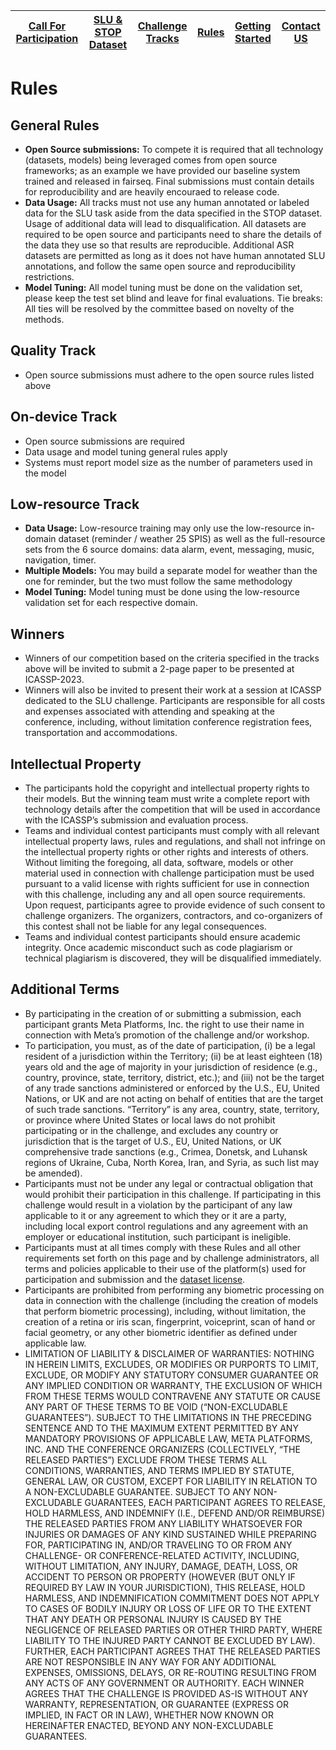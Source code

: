 | [Call For Participation](call_for_participation.md) | [SLU & STOP Dataset](semantic_parsing.md) | [Challenge Tracks](challenge_tracks.md) | [Rules](rules.md) | [Getting Started](getting_started.md) | [Contact US](contact_us.md)|
|------------------------|--------------------|------------------|-------|-----------------|------------|

# Rules

## General Rules
* **Open Source submissions:** To compete it is required that all technology (datasets, models) being leveraged comes from open source frameworks; as an example we have provided our baseline system trained and released in fairseq. Final submissions must contain details for reproducibility and are heavily encouraed to release code.
* **Data Usage:** All tracks must not use any human annotated or labeled data for the SLU task aside from the data specified in the STOP dataset. Usage of additional data will lead to disqualification. All datasets are required to be open source and participants need to share the details of the data they use so that results are reproducible. Additional ASR datasets are permitted as long as it does not have human annotated SLU annotations, and follow the same open source and reproducibility restrictions.
* **Model Tuning:** All model tuning must be done on the validation set, please keep the test set blind and leave for final evaluations.
Tie breaks: All ties will be resolved by the committee based on novelty of the methods.

## Quality Track
* Open source submissions must adhere to the open source rules listed above

## On-device Track
* Open source submissions are required
* Data usage and model tuning general rules apply
* Systems must report model size as the number of parameters used in the model 

## Low-resource Track
* **Data Usage:** Low-resource training may only use the low-resource in-domain dataset (reminder / weather 25 SPIS) as well as the full-resource sets from the 6  source domains: data alarm, event, messaging, music, navigation, timer.  
* **Multiple Models:** You may build a separate model for weather than the one for reminder, but the two must follow the same methodology
* **Model Tuning:** Model tuning must be done using the low-resource validation set for each respective domain.

## Winners
* Winners of our competition based on the criteria specified in the tracks above will be invited to submit a 2-page paper to be presented at ICASSP-2023. 
* Winners will also be invited to present their work at a session at ICASSP dedicated to the SLU challenge. Participants are responsible for all costs and expenses associated with attending and speaking at the conference, including, without limitation conference registration fees, transportation and accommodations.

## Intellectual Property
* The participants hold the copyright and intellectual property rights to their models. But the winning team must write a complete report with technology details after the competition that will be used in accordance with the ICASSP’s submission and evaluation process.
* Teams and individual contest participants must comply with all relevant intellectual property laws, rules and regulations, and shall not infringe on the intellectual property rights or other rights and interests of others. Without limiting the foregoing, all data, software, models or other material used in connection with challenge participation must be used pursuant to a valid license with rights sufficient for use in connection with this challenge, including any and all open source requirements. Upon request, participants agree to provide evidence of such consent to challenge organizers. The organizers, contractors, and co-organizers of this contest shall not be liable for any legal consequences.
* Teams and individual contest participants should ensure academic integrity. Once academic misconduct such as code plagiarism or technical plagiarism is discovered, they will be disqualified immediately.

## Additional Terms
* By participating in the creation of or submitting a submission, each participant grants Meta Platforms, Inc. the right to use their name in connection with Meta’s promotion of the challenge and/or workshop.
* To participation, you must, as of the date of participation, (i) be a legal resident of a jurisdiction within the Territory; (ii) be at least eighteen (18) years old and the age of majority in your jurisdiction of residence (e.g., country, province, state, territory, district, etc.); and (iii) not be the target of any trade sanctions administered or enforced by the U.S., EU, United Nations, or UK and are not acting on behalf of entities that are the target of such trade sanctions. “Territory” is any area, country, state, territory, or province where United States or local laws do not prohibit participating or in the challenge, and excludes any country or jurisdiction that is the target of U.S., EU, United Nations, or UK comprehensive trade sanctions (e.g., Crimea, Donetsk, and Luhansk regions of Ukraine, Cuba, North Korea, Iran, and Syria, as such list may be amended). 
* Participants must not be under any legal or contractual obligation that would prohibit their participation in this challenge. If participating in this challenge would result in a violation by the participant of any law applicable to it or any agreement to which they or it are a party, including local export control regulations and any agreement with an employer or educational institution, such participant is ineligible.
* Participants must at all times comply with these Rules and all other requirements set forth on this page and by challenge administrators, all terms and policies applicable to their use of the platform(s) used for participation and submission and the [dataset license](https://dl.fbaipublicfiles.com/stop/LICENSE.txt). 
* Participants are prohibited from performing any biometric processing on data in connection with the challenge (including the creation of models that perform biometric processing), including, without limitation, the creation of a retina or iris scan, fingerprint, voiceprint, scan of hand or facial geometry, or any other biometric identifier as defined under applicable law.
* LIMITATION OF LIABILITY & DISCLAIMER OF WARRANTIES: NOTHING IN HEREIN LIMITS, EXCLUDES, OR MODIFIES OR PURPORTS TO LIMIT, EXCLUDE, OR MODIFY ANY STATUTORY CONSUMER GUARANTEE OR ANY IMPLIED CONDITION OR WARRANTY, THE EXCLUSION OF WHICH FROM THESE TERMS WOULD CONTRAVENE ANY STATUTE OR CAUSE ANY PART OF THESE TERMS TO BE VOID (“NON-EXCLUDABLE GUARANTEES”). SUBJECT TO THE LIMITATIONS IN THE PRECEDING SENTENCE AND TO THE MAXIMUM EXTENT PERMITTED BY ANY MANDATORY PROVISIONS OF APPLICABLE LAW, META PLATFORMS, INC. AND THE CONFERENCE ORGANIZERS (COLLECTIVELY, “THE RELEASED PARTIES”) EXCLUDE FROM THESE TERMS ALL CONDITIONS, WARRANTIES, AND TERMS IMPLIED BY STATUTE, GENERAL LAW, OR CUSTOM, EXCEPT FOR LIABILITY IN RELATION TO A NON-EXCLUDABLE GUARANTEE. SUBJECT TO ANY NON-EXCLUDABLE GUARANTEES, EACH PARTICIPANT AGREES TO RELEASE, HOLD HARMLESS, AND INDEMNIFY (I.E., DEFEND AND/OR REIMBURSE) THE RELEASED PARTIES FROM ANY LIABILITY WHATSOEVER FOR INJURIES OR DAMAGES OF ANY KIND SUSTAINED WHILE PREPARING FOR, PARTICIPATING IN, AND/OR TRAVELING TO OR FROM ANY CHALLENGE- OR CONFERENCE-RELATED ACTIVITY, INCLUDING, WITHOUT LIMITATION, ANY INJURY, DAMAGE, DEATH, LOSS, OR ACCIDENT TO PERSON OR PROPERTY (HOWEVER (BUT ONLY IF REQUIRED BY LAW IN YOUR JURISDICTION), THIS RELEASE, HOLD HARMLESS, AND INDEMNIFICATION COMMITMENT DOES NOT APPLY TO CASES OF BODILY INJURY OR LOSS OF LIFE OR TO THE EXTENT THAT ANY DEATH OR PERSONAL INJURY IS CAUSED BY THE NEGLIGENCE OF RELEASED PARTIES OR OTHER THIRD PARTY, WHERE LIABILITY TO THE INJURED PARTY CANNOT BE EXCLUDED BY LAW). FURTHER, EACH PARTICIPANT AGREES THAT THE RELEASED PARTIES ARE NOT RESPONSIBLE IN ANY WAY FOR ANY ADDITIONAL EXPENSES, OMISSIONS, DELAYS, OR RE-ROUTING RESULTING FROM ANY ACTS OF ANY GOVERNMENT OR AUTHORITY. EACH WINNER AGREES THAT THE CHALLENGE IS PROVIDED AS-IS WITHOUT ANY WARRANTY, REPRESENTATION, OR GUARANTEE (EXPRESS OR IMPLIED, IN FACT OR IN LAW), WHETHER NOW KNOWN OR HEREINAFTER ENACTED, BEYOND ANY NON-EXCLUDABLE GUARANTEES.